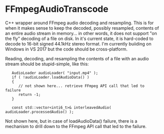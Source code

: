 # FFmpegAudioTranscode
C++ wrapper around FFmpeg audio decoding and resampling. This is for when it makes sense to keep the decoded, possibly resampled, contents of an entire audio stream in memory... in other words, it does not support "on the fly" decoding of a file on disk. In it's current state, it is hard-coded to decode to 16-bit signed 44.1kHz stereo format. I'm currently buiiding on Windows in VS 2017 but the code should be cross-platform.

Reading, decoding, and resampling the contents of a file with an audio stream should be stupid-simple, like this:
```
   AudioLoader audioLoader( "input.mp4" );
   if ( !audioLoader.loadAudioData() )
   {
      // not shown here... retrieve FFmpeg API call that led to failure
      return -1;
   }

   const std::vector<inti6_t>& interleavedAudio( audioLoader.processedAudio() );

```

Not shown here, but in case of loadAudioData() failure, there is a mechanism to drill down to the FFmpeg API call that led to the failure.

